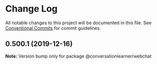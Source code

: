# Change Log

All notable changes to this project will be documented in this file.
See [Conventional Commits](https://conventionalcommits.org) for commit guidelines.

## 0.500.1 (2019-12-16)

**Note:** Version bump only for package @conversationlearner/webchat

